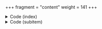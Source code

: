 +++
fragment = "content"
weight = 141
+++

<details><summary>Code (index)</summary>

```
+++
fragment = "items"
#disabled = false
date = "2017-10-04"
weight = 140
background = "secondary"

title = "Items Fragment with images"
subtitle= "Column based items with images"
#title_align = "left" # Default is center, can be left, right or center
+++

```
</details>

<details>
<summary>Code (subitem)</summary>
```
+++
weight = 10

[asset]
  image = "caddy.svg"
  url = "#"
+++

```
</details>
